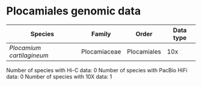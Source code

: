 # Plocamiales genomic data

| Species | Family | Order | Data type |
| -- | --- | --- | --- |
| *Plocamium cartilagineum* | Plocamiaceae | Plocamiales | 10x |

Number of species with Hi-C data: 0
Number of species with PacBio HiFi data: 0
Number of species with 10X data: 1
